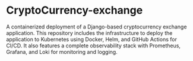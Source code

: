 # CryptoCurrency-exchange
A containerized deployment of a Django-based cryptocurrency exchange application. This repository includes the infrastructure to deploy the application to Kubernetes using Docker, Helm, and GitHub Actions for CI/CD. It also features a complete observability stack with Prometheus, Grafana, and Loki for monitoring and logging.
